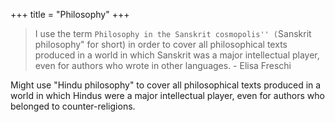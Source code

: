 +++
title = "Philosophy"
+++


> I use the term ``Philosophy in the Sanskrit cosmopolis'' (``Sanskrit philosophy" for short) in order to cover all philosophical texts produced in a world in which Sanskrit was a major intellectual player, even for authors who wrote in other languages. - Elisa Freschi

Might use "Hindu philosophy" to cover all philosophical texts produced in a world in which Hindus were a major intellectual player, even for authors who belonged to counter-religions.

